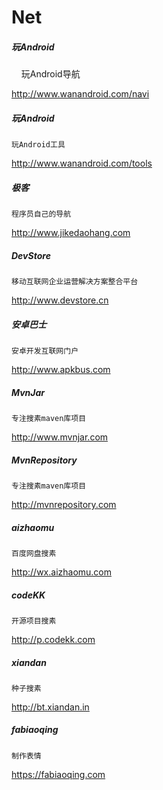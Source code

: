 # Net
##### 玩Android 
     
    玩Android导航

http://www.wanandroid.com/navi

##### 玩Android 
     
    玩Android工具

http://www.wanandroid.com/tools

##### 极客

    程序员自己的导航

http://www.jikedaohang.com

##### DevStore

    移动互联网企业运营解决方案整合平台

http://www.devstore.cn

##### 安卓巴士

    安卓开发互联网门户

http://www.apkbus.com

##### MvnJar

    专注搜素maven库项目

http://www.mvnjar.com 

##### MvnRepository
     
    专注搜素maven库项目
     
http://mvnrepository.com

##### aizhaomu

    百度网盘搜素

http://wx.aizhaomu.com

##### codeKK
  
    开源项目搜素 
  
http://p.codekk.com

##### xiandan

    种子搜素

http://bt.xiandan.in

##### fabiaoqing

    制作表情

https://fabiaoqing.com
